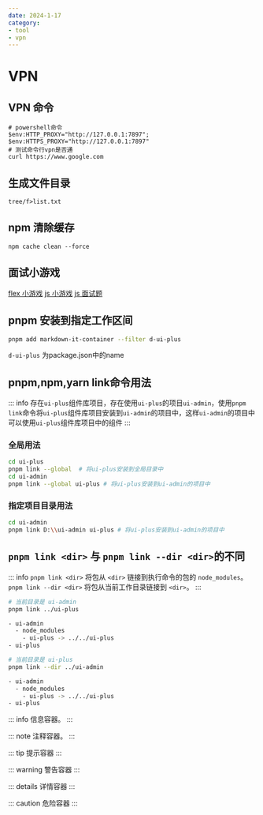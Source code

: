 ```yaml
---
date: 2024-1-17
category:
- tool
- vpn
---
```


# VPN

## VPN 命令

```shell
# powershell命令
$env:HTTP_PROXY="http://127.0.0.1:7897"; $env:HTTPS_PROXY="http://127.0.0.1:7897"
# 测试命令行vpn是否通
curl https://www.google.com
```

## 生成文件目录

```shell
tree/f>list.txt
```

## npm 清除缓存

```shell
npm cache clean --force
```

## 面试小游戏

[flex 小游戏](http://flexboxfroggy.com/)
[js 小游戏](https://codepip.com/games/sherlock-scopes/)
[js 面试题](https://jschallenger.com/)

## pnpm 安装到指定工作区间

``` bash
pnpm add markdown-it-container --filter d-ui-plus
```

`d-ui-plus` 为package.json中的name

## pnpm,npm,yarn link命令用法

::: info
存在`ui-plus`组件库项目，存在使用`ui-plus`的项目`ui-admin`，使用`pnpm link`命令将`ui-plus`组件库项目安装到`ui-admin`的项目中，这样`ui-admin`的项目中可以使用`ui-plus`组件库项目中的组件
:::

### 全局用法

```bash
cd ui-plus
pnpm link --global  # 将ui-plus安装到全局目录中
cd ui-admin
pnpm link --global ui-plus # 将ui-plus安装到ui-admin的项目中
```

### 指定项目目录用法

```bash
cd ui-admin
pnpm link D:\\ui-admin ui-plus # 将ui-plus安装到ui-admin的项目中
```

## `pnpm link <dir>` 与 `pnpm link --dir <dir>`的不同

::: info
`pnpm link <dir>` 将包从 `<dir>` 链接到执行命令的包的 `node_modules`。 `pnpm link --dir <dir>` 将包从当前工作目录链接到 `<dir>`。
:::

```bash
# 当前目录是 ui-admin
pnpm link ../ui-plus

- ui-admin
  - node_modules
    - ui-plus -> ../../ui-plus
- ui-plus

# 当前目录是 ui-plus
pnpm link --dir ../ui-admin

- ui-admin
  - node_modules
    - ui-plus -> ../../ui-plus
- ui-plus
```

::: info
信息容器。
:::

::: note
注释容器。
:::

::: tip
提示容器
:::

::: warning
警告容器
:::

::: details
详情容器
:::

::: caution
危险容器
:::
